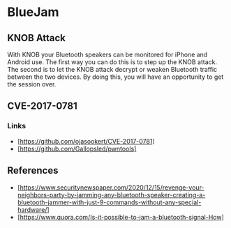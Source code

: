 # BlueJam

## KNOB Attack

With KNOB your Bluetooth speakers can be monitored for iPhone and Android use. The first way you can do this is to step up the KNOB attack. The second is to let the KNOB attack decrypt or weaken Bluetooth traffic between the two devices. By doing this, you will have an opportunity to get the session over.

## CVE-2017-0781

### Links

* [https://github.com/ojasookert/CVE-2017-0781]
* [https://github.com/Gallopsled/pwntools]

## References

* [https://www.securitynewspaper.com/2020/12/15/revenge-your-neighbors-party-by-jamming-any-bluetooth-speaker-creating-a-bluetooth-jammer-with-just-9-commands-without-any-special-hardware/]
* [https://www.quora.com/Is-it-possible-to-jam-a-bluetooth-signal-How]

